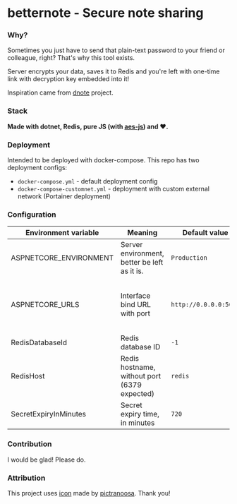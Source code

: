# betternote - Secure note sharing

### Why?

Sometimes you just have to send that plain-text password to your friend or colleague, right? That's why this tool exists.

Server encrypts your data, saves it to Redis and you're left with one-time link with decryption key embedded into it!

Inspiration came from [dnote](https://github.com/smartboxgroup/dnote) project.

### Stack

**Made with dotnet, Redis, pure JS (with [aes-js](https://github.com/ricmoo/aes-js)) and ❤️.**

### Deployment

Intended to be deployed with docker-compose. This repo has two deployment configs:
- `docker-compose.yml` - default deployment config
- `docker-compose-customnet.yml` - deployment with custom external network (Portainer deployment)

### Configuration

| Environment variable   | Meaning                                      | Default value         | Comment                                          |
|------------------------|----------------------------------------------|-----------------------|--------------------------------------------------|
| ASPNETCORE_ENVIRONMENT | Server environment, better be left as it is. | `Production`          |                                                  |
| ASPNETCORE_URLS        | Interface bind URL with port                 | `http://0.0.0.0:5000` | Server will bind on all interfaces on port 5000. |
| RedisDatabaseId        | Redis database ID                            | `-1`                  |                                                  |
| RedisHost              | Redis hostname, without port (6379 expected) | `redis`               |                                                  |
| SecretExpiryInMinutes  | Secret expiry time, in minutes               | `720`                 | 12 hours                                         |

### Contribution

I would be glad! Please do.

### Attribution

This project uses [icon](https://www.flaticon.com/free-icon/memo_11003089) made by [pictranoosa](https://www.flaticon.com/authors/pictranoosa). Thank you!
